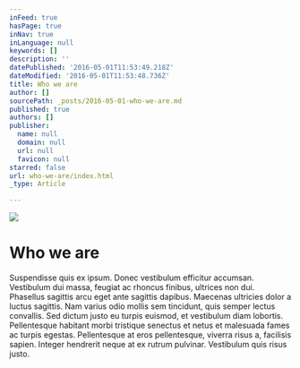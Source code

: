 ```yaml
---
inFeed: true
hasPage: true
inNav: true
inLanguage: null
keywords: []
description: ''
datePublished: '2016-05-01T11:53:49.218Z'
dateModified: '2016-05-01T11:53:48.736Z'
title: Who we are
author: []
sourcePath: _posts/2016-05-01-who-we-are.md
published: true
authors: []
publisher:
  name: null
  domain: null
  url: null
  favicon: null
starred: false
url: who-we-are/index.html
_type: Article

---
```

![](https://the-grid-user-content.s3-us-west-2.amazonaws.com/b5b100b9-d126-4c1b-889d-abd5bb016313.jpg)

# Who we are

Suspendisse quis ex ipsum. Donec vestibulum efficitur accumsan. Vestibulum dui massa, feugiat ac rhoncus finibus, ultrices non dui. Phasellus sagittis arcu eget ante sagittis dapibus. Maecenas ultricies dolor a luctus sagittis. Nam varius odio mollis sem tincidunt, quis semper lectus convallis. Sed dictum justo eu turpis euismod, et vestibulum diam lobortis. Pellentesque habitant morbi tristique senectus et netus et malesuada fames ac turpis egestas. Pellentesque at eros pellentesque, viverra risus a, facilisis sapien. Integer hendrerit neque at ex rutrum pulvinar. Vestibulum quis risus justo.